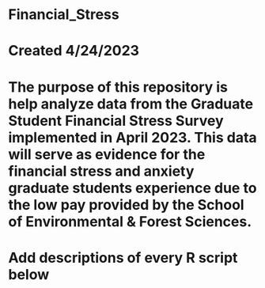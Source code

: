 # Financial_Stress

# Created 4/24/2023

# The purpose of this repository is help analyze data from the Graduate Student Financial Stress Survey implemented in April 2023. This data will serve as evidence for the financial stress and anxiety graduate students experience due to the low pay provided by the School of Environmental & Forest Sciences. 

# Add descriptions of every R script below
